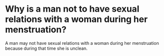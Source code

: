 # Why is a man not to have sexual relations with a woman during her menstruation?

A man may not have sexual relations with a woman during her menstruation because during that time she is unclean.
